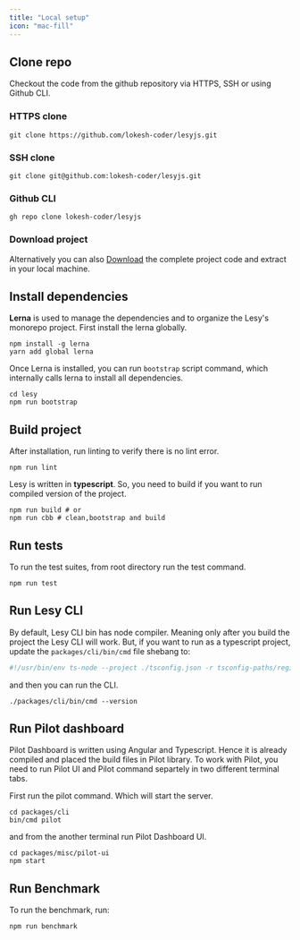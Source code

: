 ```yaml
---
title: "Local setup"
icon: "mac-fill"
---
```


## Clone repo

Checkout the code from the github repository via HTTPS, SSH or using Github CLI.

### HTTPS clone

```shell
git clone https://github.com/lokesh-coder/lesyjs.git
```

### SSH clone

```shell
git clone git@github.com:lokesh-coder/lesyjs.git
```

### Github CLI

```shell
gh repo clone lokesh-coder/lesyjs
```

### Download project

Alternatively you can also [Download](https://github.com/lokesh-coder/lesyjs/archive/refs/heads/master.zip) the complete project code and extract in your local machine.

## Install dependencies

**Lerna** is used to manage the dependencies and to organize the Lesy's monorepo project. First install the lerna globally.

```shell
npm install -g lerna
yarn add global lerna
```

Once Lerna is installed, you can run `bootstrap` script command, which internally calls lerna to install all dependencies.

```shell
cd lesy
npm run bootstrap
```

## Build project

After installation, run linting to verify there is no lint error.

```shell
npm run lint
```

Lesy is written in **typescript**. So, you need to build if you want to run compiled version of the project.

```shell
npm run build # or
npm run cbb # clean,bootstrap and build
```

## Run tests

To run the test suites, from root directory run the test command.

```shell
npm run test
```

## Run Lesy CLI

By default, Lesy CLI bin has node compiler. Meaning only after you build the project the Lesy CLI will work. But, if you want to run as a typescript project, update the `packages/cli/bin/cmd` file shebang to:

```bash
#!/usr/bin/env ts-node --project ./tsconfig.json -r tsconfig-paths/register
```

and then you can run the CLI.

```shell
./packages/cli/bin/cmd --version
```

## Run Pilot dashboard

Pilot Dashboard is written using Angular and Typescript. Hence it is already compiled and placed the build files in Pilot library. To work with Pilot, you need to run Pilot UI and Pilot command separtely in two different terminal tabs.

First run the pilot command. Which will start the server.

```shell
cd packages/cli
bin/cmd pilot
```

and from the another terminal run Pilot Dashboard UI.

```shell
cd packages/misc/pilot-ui
npm start
```

## Run Benchmark

To run the benchmark, run:

```shell
npm run benchmark
```
